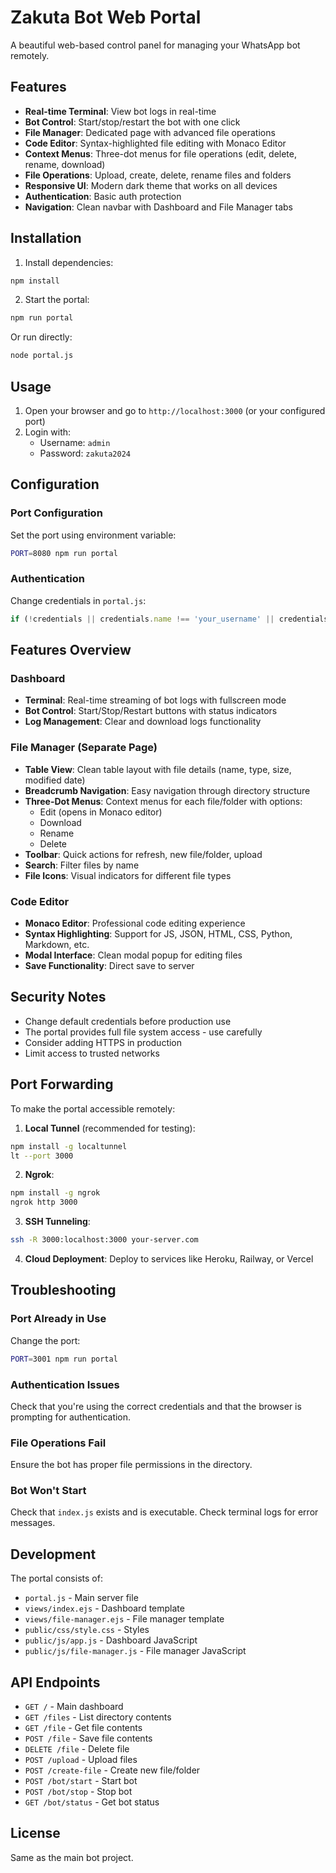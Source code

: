 # Zakuta Bot Web Portal

A beautiful web-based control panel for managing your WhatsApp bot remotely.

## Features

- **Real-time Terminal**: View bot logs in real-time
- **Bot Control**: Start/stop/restart the bot with one click
- **File Manager**: Dedicated page with advanced file operations
- **Code Editor**: Syntax-highlighted file editing with Monaco Editor
- **Context Menus**: Three-dot menus for file operations (edit, delete, rename, download)
- **File Operations**: Upload, create, delete, rename files and folders
- **Responsive UI**: Modern dark theme that works on all devices
- **Authentication**: Basic auth protection
- **Navigation**: Clean navbar with Dashboard and File Manager tabs

## Installation

1. Install dependencies:
```bash
npm install
```

2. Start the portal:
```bash
npm run portal
```

Or run directly:
```bash
node portal.js
```

## Usage

1. Open your browser and go to `http://localhost:3000` (or your configured port)
2. Login with:
   - Username: `admin`
   - Password: `zakuta2024`

## Configuration

### Port Configuration
Set the port using environment variable:
```bash
PORT=8080 npm run portal
```

### Authentication
Change credentials in `portal.js`:
```javascript
if (!credentials || credentials.name !== 'your_username' || credentials.pass !== 'your_password') {
```

## Features Overview

### Dashboard
- **Terminal**: Real-time streaming of bot logs with fullscreen mode
- **Bot Control**: Start/Stop/Restart buttons with status indicators
- **Log Management**: Clear and download logs functionality

### File Manager (Separate Page)
- **Table View**: Clean table layout with file details (name, type, size, modified date)
- **Breadcrumb Navigation**: Easy navigation through directory structure
- **Three-Dot Menus**: Context menus for each file/folder with options:
  - Edit (opens in Monaco editor)
  - Download
  - Rename
  - Delete
- **Toolbar**: Quick actions for refresh, new file/folder, upload
- **Search**: Filter files by name
- **File Icons**: Visual indicators for different file types

### Code Editor
- **Monaco Editor**: Professional code editing experience
- **Syntax Highlighting**: Support for JS, JSON, HTML, CSS, Python, Markdown, etc.
- **Modal Interface**: Clean modal popup for editing files
- **Save Functionality**: Direct save to server

## Security Notes

- Change default credentials before production use
- The portal provides full file system access - use carefully
- Consider adding HTTPS in production
- Limit access to trusted networks

## Port Forwarding

To make the portal accessible remotely:

1. **Local Tunnel** (recommended for testing):
```bash
npm install -g localtunnel
lt --port 3000
```

2. **Ngrok**:
```bash
npm install -g ngrok
ngrok http 3000
```

3. **SSH Tunneling**:
```bash
ssh -R 3000:localhost:3000 your-server.com
```

4. **Cloud Deployment**: Deploy to services like Heroku, Railway, or Vercel

## Troubleshooting

### Port Already in Use
Change the port:
```bash
PORT=3001 npm run portal
```

### Authentication Issues
Check that you're using the correct credentials and that the browser is prompting for authentication.

### File Operations Fail
Ensure the bot has proper file permissions in the directory.

### Bot Won't Start
Check that `index.js` exists and is executable. Check terminal logs for error messages.

## Development

The portal consists of:
- `portal.js` - Main server file
- `views/index.ejs` - Dashboard template
- `views/file-manager.ejs` - File manager template
- `public/css/style.css` - Styles
- `public/js/app.js` - Dashboard JavaScript
- `public/js/file-manager.js` - File manager JavaScript

## API Endpoints

- `GET /` - Main dashboard
- `GET /files` - List directory contents
- `GET /file` - Get file contents
- `POST /file` - Save file contents
- `DELETE /file` - Delete file
- `POST /upload` - Upload files
- `POST /create-file` - Create new file/folder
- `POST /bot/start` - Start bot
- `POST /bot/stop` - Stop bot
- `GET /bot/status` - Get bot status

## License

Same as the main bot project.